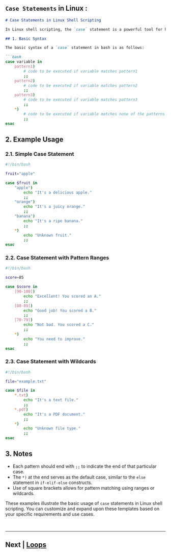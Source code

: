 ##  `Case Statements` in Linux :

```markdown
# Case Statements in Linux Shell Scripting

In Linux shell scripting, the `case` statement is a powerful tool for handling multiple conditions in a more readable and structured way. It provides an alternative to a series of `if-elif-else` statements when dealing with different values of a variable.

## 1. Basic Syntax

The basic syntax of a `case` statement in bash is as follows:

```bash
case variable in
    pattern1)
        # code to be executed if variable matches pattern1
        ;;
    pattern2)
        # code to be executed if variable matches pattern2
        ;;
    pattern3)
        # code to be executed if variable matches pattern3
        ;;
    *)
        # code to be executed if variable matches none of the patterns
        ;;
esac
```

## 2. Example Usage

### 2.1. Simple Case Statement

```bash
#!/bin/bash

fruit="apple"

case $fruit in
    "apple")
        echo "It's a delicious apple."
        ;;
    "orange")
        echo "It's a juicy orange."
        ;;
    "banana")
        echo "It's a ripe banana."
        ;;
    *)
        echo "Unknown fruit."
        ;;
esac
```

### 2.2. Case Statement with Pattern Ranges

```bash
#!/bin/bash

score=85

case $score in
    [90-100])
        echo "Excellent! You scored an A."
        ;;
    [80-89])
        echo "Good job! You scored a B."
        ;;
    [70-79])
        echo "Not bad. You scored a C."
        ;;
    *)
        echo "You need to improve."
        ;;
esac
```

### 2.3. Case Statement with Wildcards

```bash
#!/bin/bash

file="example.txt"

case $file in
    *.txt)
        echo "It's a text file."
        ;;
    *.pdf)
        echo "It's a PDF document."
        ;;
    *)
        echo "Unknown file type."
        ;;
esac
```

## 3. Notes

- Each pattern should end with `;;` to indicate the end of that particular case.
- The `*)` at the end serves as the default case, similar to the `else` statement in `if-elif-else` constructs.
- Use of square brackets allows for pattern matching using ranges or wildcards.

These examples illustrate the basic usage of `case` statements in Linux shell scripting. You can customize and expand upon these templates based on your specific requirements and use cases.

<br>
<hr>

## Next | [Loops](https://github.com/lioneltchami/bash-scripting-tutorial/tree/main/Tutorial-Files/05.Loops)
